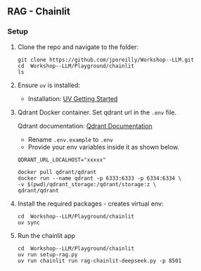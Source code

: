 ## RAG - Chainlit

### Setup
1. Clone the repo and navigate to the folder:
    ```
    git clone https://github.com/jporeilly/Workshop--LLM.git
    cd  Workshop--LLM/Playground/chainlit
    ls
    ```

2. Ensure `uv` is installed:
    - Installation: [UV Getting Started](https://docs.astral.sh/uv/getting-started/installation/)

3. Qdrant Docker container. Set qdrant url in the `.env` file.

    Qdrant documentation: [Qdrant Documentation](https://qdrant.tech/documentation/quickstart/)
    
    - Rename `.env.example` to `.env`
    - Provide your env variables inside it as shown below.
    ```
    QDRANT_URL_LOCALHOST="xxxxx"
    ```

    ```
    docker pull qdrant/qdrant
    docker run --name qdrant -p 6333:6333 -p 6334:6334 \
    -v $(pwd)/qdrant_storage:/qdrant/storage:z \
    qdrant/qdrant
    ```

4. Install the required packages - creates virtual env:
    ```
    cd  Workshop--LLM/Playground/chainlit
    uv sync
    ```

5. Run the chainlit app
    ```
    cd  Workshop--LLM/Playground/chainlit
    uv run setup-rag.py
    uv run chainlit run rag-chainlit-deepseek.py -p 8501
    ```